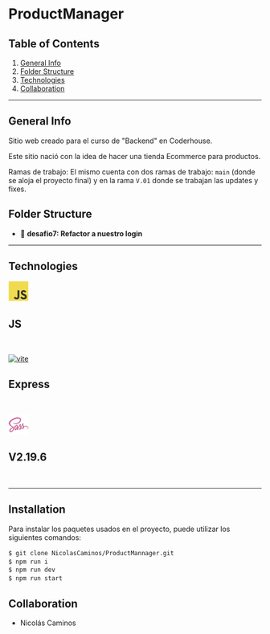 # ProductManager

## Table of Contents

1. [General Info](#general-info)
2. [Folder Structure](#folder-structure)
3. [Technologies](#technologies)
4. [Collaboration](#collaboration)

---

## General Info

Sitio web creado para el curso de "Backend" en Coderhouse.

Este sitio nació con la idea de hacer una tienda Ecommerce para productos.

Ramas de trabajo: El mismo cuenta con dos ramas de trabajo: `main` (donde se aloja el proyecto final) y en la rama `V.01` donde se trabajan las updates y fixes.

## Folder Structure

- 📁 **desafio7: Refactor a nuestro login**

---

## Technologies

<a href="https://developer.mozilla.org/en-US/docs/Web/JavaScript" target="_blank" rel="noreferrer"> <img src="https://raw.githubusercontent.com/devicons/devicon/master/icons/javascript/javascript-original.svg" alt="javascript" width="40" height="40"/> </a> <h2>JS </h2>

</br>

<a href="https://expressjs.com/es/" target="_blank" rel="noreferrer"> <img src="https://geekflare.com/wp-content/uploads/2023/01/expressjs.png" alt="vite" width="190" height="40"/> </a> <h2>Express</h2>
</br>

<a href="https://sass-lang.com" target="_blank" rel="noreferrer"> <img src="https://raw.githubusercontent.com/devicons/devicon/master/icons/sass/sass-original.svg" alt="sass" width="40" height="40"/> </a> <h2>V2.19.6</h2></p>
</br>

---

## Installation

Para instalar los paquetes usados en el proyecto, puede utilizar los siguientes comandos:

```bash
$ git clone NicolasCaminos/ProductMannager.git
$ npm run i 
$ npm run dev 
$ npm run start

```

## Collaboration

- Nicolás Caminos

